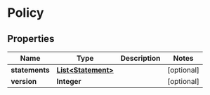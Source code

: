 
# Policy

## Properties
Name | Type | Description | Notes
------------ | ------------- | ------------- | -------------
**statements** | [**List&lt;Statement&gt;**](Statement.md) |  |  [optional]
**version** | **Integer** |  |  [optional]



